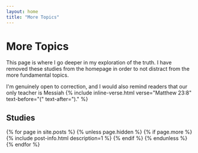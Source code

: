 ```yaml
---
layout: home
title: "More Topics"
---
```


# More Topics

This page is where I go deeper in my exploration of the truth. I have removed these studies from the homepage in order to not distract from the more fundamental topics.

I'm genuinely open to correction, and I would also remind readers that our only teacher is Messiah {% include inline-verse.html verse="Matthew 23:8" text-before="(" text-after=")." %}

## Studies

{% for page in site.posts %}
{% unless page.hidden %}
{% if page.more %}
{% include post-info.html description=1 %}
{% endif %}
{% endunless %}
{% endfor %}

<br>

<script src="/assets/js/anchorize.js"></script>
<script async src="https://talk.hyvor.com/embed/newsletter.js" type="module"></script>
<hyvor-talk-newsletter website-id="12077"></hyvor-talk-newsletter>
